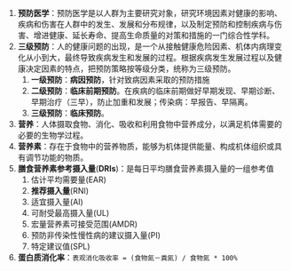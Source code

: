 1. **预防医学**：预防医学是以人群为主要研究对象，研究环境因素对健康的影响、疾病和伤害在人群中的发生、发展和分布规律，以及制定预防和控制疾病与伤害、增进健康、延长寿命、提高生命质量的对策和措施的一门综合性学科。
2. **三级预防**：人的健康问题的出现，是一个从接触健康危险因素、机体内病理变化从小到大，最终导致疾病发生和发展的过程。根据疾病发生发展过程以及健康决定因素的特点，把预防策略按等级分类，统称为三级预防。
    1. **一级预防**：**病因预防**，针对致病因素采取的预防措施
    2. **二级预防**：**临床前期预防**。在疾病的临床前期做好早期发现、早期诊断、早期治疗（三早），防止加重和发展；传染病：早报告、早隔离。
    3. **三级预防**：**临床预防**。
3. **营养**：人体摄取食物、消化、吸收和利用食物中营养成分，以满足机体需要的必要的生物学过程。
4. **营养素**：存在于食物中的营养物质，能够为机体提供能量、构成机体组织或具有调节功能的物质。
5. **膳食营养素参考摄入量**(**DRIs**)：是每日平均膳食营养素摄入量的一组参考值
    1. 估计平均需要量(EAR)
    2. **推荐摄入量**(RNI)
    3. 适宜摄入量(AI)
    4. 可耐受最高摄入量(UL)
    5. 宏量营养素可接受范围(AMDR)
    6. 预防非传染性慢性病的建议摄入量(PI)
    7. 特定建议值(SPL)
6. **蛋白质消化率**：`表观消化吸收率 = (食物氮－粪氮) / 食物氮 * 100%`
